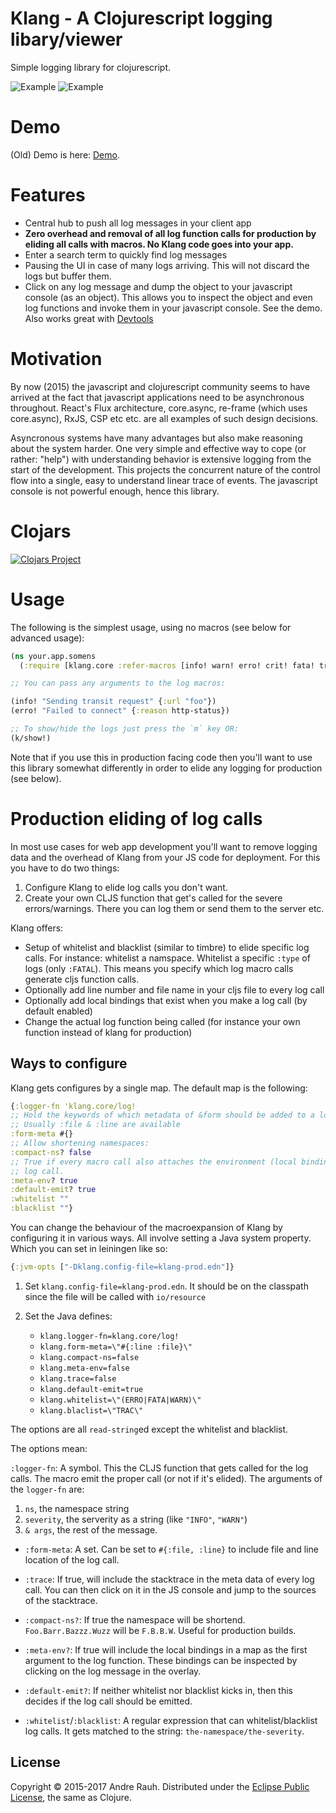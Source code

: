 # Klang - A Clojurescript logging libary/viewer

Simple logging library for clojurescript.

![Example](https://github.com/rauhs/klang/blob/master/docs/img/example.png)
![Example](https://github.com/rauhs/klang/blob/master/docs/img/demo_console.png)

# Demo
(Old) Demo is here: [Demo][].

# Features

* Central hub to push all log messages in your client app
* **Zero overhead and removal of all log function calls for production by eliding
  all calls with macros. No Klang code goes into your app.**
* Enter a search term to quickly find log messages
* Pausing the UI in case of many logs arriving. This will not discard
  the logs but buffer them.
* Click on any log message and dump the object to your javascript console (as an
  object). This allows you to inspect the object and even log functions and
  invoke them in your javascript console. See the demo.
  Also works great with [Devtools](https://github.com/binaryage/cljs-devtools)

# Motivation
By now (2015) the javascript and clojurescript community seems to have arrived
at the fact that javascript applications need to be asynchronous throughout.
React's Flux architecture, core.async, re-frame (which uses core.async), RxJS,
CSP etc etc. are all examples of such design decisions.

Asyncronous systems have many advantages but also make reasoning about the
system harder.
One very simple and effective way to cope (or rather: "help") with understanding
behavior is extensive logging from the start of the development.
This projects the concurrent nature of the control flow into a single, easy to
understand linear trace of events.
The javascript console is not powerful enough, hence this library.

# Clojars

[![Clojars Project](http://clojars.org/klang/latest-version.svg)](http://clojars.org/klang)

# Usage

The following is the simplest usage, using no macros (see below for advanced
usage):
```clj
(ns your.app.somens
  (:require [klang.core :refer-macros [info! warn! erro! crit! fata! trac!]]))

;; You can pass any arguments to the log macros:

(info! "Sending transit request" {:url "foo"})
(erro! "Failed to connect" {:reason http-status})

;; To show/hide the logs just press the `m` key OR:
(k/show!)
```

Note that if you use this in production facing code then you'll want
to use this library somewhat differently in order to elide any logging
for production (see below).

# Production eliding of log calls
In most use cases for web app development you'll want to remove logging data and
the overhead of Klang from your JS code for deployment.
For this you have to do two things:

1. Configure Klang to elide log calls you don't want.
2. Create your own CLJS function that get's called for the severe errors/warnings.
   There you can log them or send them to the server etc.

Klang offers:

* Setup of whitelist and blacklist (similar to timbre) to elide specific log
  calls. For instance: whitelist a namspace. Whitelist a specific `:type` of
  logs (only `:FATAL`). This means you specify which log macro calls generate
  cljs function calls.
* Optionally add line number and file name in your cljs file to every log call
* Optionally add local bindings that exist when you make a log call (by default
  enabled)
* Change the actual log function being called (for instance your own function
  instead of klang for production)

## Ways to configure

Klang gets configures by a single map. The default map is the following:

```clj
{:logger-fn 'klang.core/log!
;; Hold the keywords of which metadata of &form should be added to a log! call
;; Usually :file & :line are available
:form-meta #{}
;; Allow shortening namespaces:
:compact-ns? false
;; True if every macro call also attaches the environment (local bindings) to a
;; log call.
:meta-env? true
:default-emit? true
:whitelist ""
:blacklist ""}
```

You can change the behaviour of the macroexpansion of Klang by configuring it in
various ways.  All involve setting a Java system property.
Which you can set in leiningen like so:

```clj
{:jvm-opts ["-Dklang.config-file=klang-prod.edn"]}
```

1. Set  `klang.config-file=klang-prod.edn`. It should be on the classpath since
   the file will be called with `io/resource`
2. Set the Java defines:

   - `klang.logger-fn=klang.core/log!`
   - `klang.form-meta=\"#{:line :file}\"`
   - `klang.compact-ns=false`
   - `klang.meta-env=false`
   - `klang.trace=false`
   - `klang.default-emit=true`
   - `klang.whitelist=\"(ERRO|FATA|WARN)\"`
   - `klang.blaclist=\"TRAC\"`

The options are all `read-string`ed except the whitelist and blacklist.

The options mean:

`:logger-fn`: A symbol. This the CLJS function that gets called for the log calls. The
macro emit the proper call (or not if it's elided). 
The arguments of the `logger-fn` are:

1. `ns`, the namespace string
2. `severity`, the serverity as a string (like `"INFO"`, `"WARN"`)
3. `& args`, the rest of the message.

- `:form-meta`: A set. Can be set to `#{:file, :line}` to include file and line location
of the log call.

- `:trace`: If true, will include the stacktrace in the meta data of every log call.
You can then click on it in the JS console and jump to the sources of the stacktrace.

- `:compact-ns?`: If true the namespace will be shortend. `Foo.Barr.Bazzz.Wuzz`
will be `F.B.B.W`. Useful for production builds.

- `:meta-env?`: If true will include the local bindings in a map as the first
argument to the log function. These bindings can be inspected by clicking on
the log message in the overlay.

- `:default-emit?`: If neither whitelist nor blacklist kicks in, then this
decides if the log call should be emitted.

- `:whitelist`/`:blacklist`: A regular expression that can whitelist/blacklist
log calls. It gets matched to the string: `the-namespace/the-severity`.

## License

Copyright &copy; 2015-2017 Andre Rauh. Distributed under the
[Eclipse Public License][], the same as Clojure.


[Eclipse Public License]: <https://raw2.github.com/rauhs/klang/master/LICENSE>
[Wiki Macros]: <https://github.com/rauhs/klang/wiki/Flexible-macros-recipe>
[Demo]: <http://arauh.net/projects/klang/>

